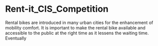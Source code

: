 # Rent-it_CIS_Competition
Rental bikes are introduced in many urban cities for the enhancement of mobility comfort. It is important to make the rental bike available and accessible to the public at the right time as it lessens the waiting time. Eventually
